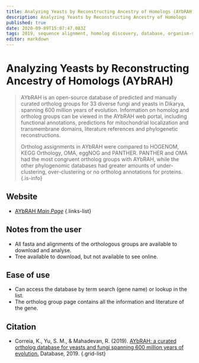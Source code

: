```yaml
---
title: Analyzing Yeasts by Reconstructing Ancestry of Homologs (AYbRAH)
description: Analyzing Yeasts by Reconstructing Ancestry of Homologs
published: true
date: 2020-09-09T15:07:47.083Z
tags: 2019, sequence alignment, homolog discovery, database, organism-specific
editor: markdown
---
```


# Analyzing Yeasts by Reconstructing Ancestry of Homologs (AYbRAH)

> AYbRAH is an open-source database of predicted and manually curated ortholog groups for 33 diverse fungi and yeasts in Dikarya, spanning 600 million years of evolution. Information on homolog and ortholog groups can be viewed in the AYbRAH web portal, including functional annotations, predictions for mitochondrial localization and transmembrane domains, literature references and phylogenetic reconstructions.
>
> Ortholog assignments in AYbRAH were compared to HOGENOM, KEGG Orthology, OMA, eggNOG and PANTHER. PANTHER and OMA had the most congruent ortholog groups with AYbRAH, while the other phylogenomic databases had greater amounts of under-clustering, over-clustering or no ortholog annotations for proteins.
{.is-info}

 

## Website 

- [AYbRAH *Main Page*](https://lmse.github.io/aybrah/)
 {.links-list}

## Notes from the user
 
 - All fasta and alignments of the orthologous groups are available to download and analyse.
 - Tree available to download, but not available to see online.

 
## Ease of use

- Can access the database by term search (gene name) or lookup in the list.
- The ortholog group page contains all the information and literature of the gene.


## Citation 

- Correia, K., Yu, S. M., & Mahadevan, R. (2019). [AYbRAH: a curated ortholog database for yeasts and fungi spanning 600 million years of evolution.](https://academic.oup.com/database/article/doi/10.1093/database/baz022/5403499#132523203) Database, 2019.
{.grid-list}